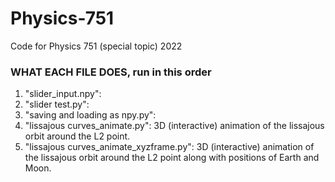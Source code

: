 # Physics-751
Code for Physics 751 (special topic) 2022


### WHAT EACH FILE DOES, run in this order

1. "slider_input.npy":
2. "slider test.py":
3. "saving and loading as npy.py":
4. "lissajous curves_animate.py": 3D (interactive) animation of the lissajous orbit around the L2 point. 
5. "lissajous curves_animate_xyzframe.py": 3D (interactive) animation of the lissajous orbit around the L2 point along with positions of Earth and Moon. 
